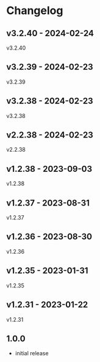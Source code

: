 # Changelog

## v3.2.40 - 2024-02-24

v3.2.40

## v3.2.39 - 2024-02-23

v3.2.39

## v3.2.38 - 2024-02-23

v3.2.38

## v2.2.38 - 2024-02-23

v2.2.38

## v1.2.38 - 2023-09-03

v1.2.38

## v1.2.37 - 2023-08-31

v1.2.37

## v1.2.36 - 2023-08-30

v1.2.36

## v1.2.35 - 2023-01-31

v1.2.35

## v1.2.31 - 2023-01-22

v1.2.31

## 1.0.0

- initial release
